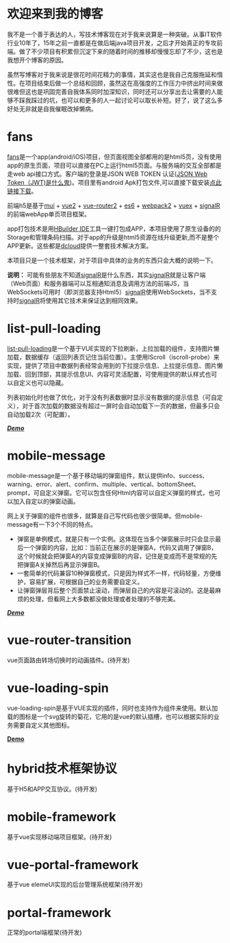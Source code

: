 # 欢迎来到我的博客

我不是一个善于表达的人，写技术博客现在对于我来说算是一种突破。从事IT软件行业10年了，15年之前一直都是在做后端java项目开发，之后才开始真正的专攻前端。做了不少项目有积累但沉淀下来的随着时间的推移却慢慢忘却了不少，这也是我想开个博客的原因。

虽然写博客对于我来说是很花时间花精力的事情，其实这也是我自己克服拖延和惰性。在项目结束后做一个总结和回顾，虽然这在高强度的工作压力中挤出时间来做很难但这也是巩固完善自我体系同时加深知识，同时还可以分享出去让需要的人能够不踩我踩过的坑，也可以和更多的人一起讨论可以取长补短。好了，说了这么多好处无非就是自我催眠改掉懒病。

# fans


[fans](https://github.com/yujinjin/fans)是一个app(android/iOS)项目，但页面视图全部都用的是html5页，没有使用app的原生页面，项目可以直接在PC上运行html5页面。与服务端的交互全部都是走web api接口方式。客户端的登录是JSON WEB TOKEN 认证([JSON Web Token（JWT)是什么鬼](https://github.com/bigmeow/JWT))。项目里有android Apk打包文件,可以直接下载安装[点此链接下载](https://github.com/yujinjin/fans/tree/master/unpackage/release/fans.apk)。 

前端h5是基于[mui](http://dev.dcloud.net.cn/mui/) + [vue2](http://cn.vuejs.org/v2/api/) + [vue-router2](http://router.vuejs.org/zh-cn/) + [es6](http://es6.ruanyifeng.com/) + [webpack2](http://webpack.github.io/) + [vuex](http://vuex.vuejs.org/zh-cn/) + [signalR](http://signalr.net/)的前端webApp单页项目框架。

app打包技术是用[HBuilder IDE](http://www.dcloud.io/index.html)工具一键打包成APP，本项目使用了原生设备的的Storage和管理条码扫描。对于app的升级是html5资源在线升级更新,而不是整个APP更新。这些都是[dcloud](http://www.dcloud.io/index.html)提供一整套技术解决方案。

本项目只是一个技术框架，对于项目中具体的业务的东西只会大概的说明一下。


**说明：** 可能有些朋友不知道[signalR](http://signalr.net/)是什么东西，其实[signalR](http://signalr.net/)就是让客户端（Web页面）和服务器端可以互相通知消息及调用方法的前端JS，当WebSockets可用时（即浏览器支持Html5）[signalR](http://signalr.net/)使用WebSockets，当不支持时[signalR](http://signalr.net/)将使用其它技术来保证达到相同效果。


# list-pull-loading
[list-pull-loading](https://github.com/yujinjin/list-pull-loading)是一个基于VUE实现的下拉刷新，上拉加载的组件，支持图片懒加载，数据缓存（返回列表页记住当前位置）。主使用IScroll（iscroll-probe）来实现，提供了项目中数据列表经常会用到的下拉提示信息、上拉提示信息、图片懒加载、回到顶部，其提示信息UI、内容可灵活配置，可使用提供的默认样式也可以自定义也可以隐藏。

列表初始化时也做了优化，对于没有列表数据时显示没有数据的提示信息（可自定义），对于首次加载的数据没有超过一屏时会自动加载下一页的数据，但最多只会自动加载2次（可配置）。

[___Demo___](https://yujinjin.github.io/list-pull-loading/)

# mobile-message
mobile-message是一个基于移动端的弹窗组件，默认提供info、success、warning、error、alert、confirm、multiple、vertical、bottomSheet、prompt，可自定义弹窗。它可以包含任何Html内容可以自定义弹窗的样式，也可以加入自定以的弹窗动画。

网上关于弹窗的组件也很多，就算是自己写代码也很少很简单。但mobile-message有一下3个不同的特点。
- 弹窗是单例模式，就是只有一个实例。这体现在当多个弹窗展示时只会显示最后一个弹窗的内容，比如：当前正在展示的是弹窗A，代码又调用了弹窗B，这个时候就会把弹窗A的内容变成弹窗B的内容，记住是变成而不是常规的先把弹窗A关掉然后再显示弹窗B。
- 一套简单的代码兼容10种弹窗模式，只是因为样式不一样，代码轻量，方便维护，容易扩展，可根据自己的业务需要自定义。
- 让弹窗弹层背后整个页面禁止滚动，而弹层自己的内容是可滚动的。这是最麻烦的处理，但看网上大多数都没做处理或者处理的不够完美。

[___Demo___](https://yujinjin.github.io/mobile-message/)

# vue-router-transition
vue页面路由转场切换时的动画插件。(待开发)

# vue-loading-spin
vue-loading-spin是基于VUE实现的插件，同时也支持作为组件来使用。默认加载的图标是一个svg旋转的菊花，它用的是vue的默认插槽，也可以根据实际的业务需要自定义其他图标。

[**Demo**](https://yujinjin.github.io/vue-loading-spin/)

# hybrid技术框架协议
基于H5和APP交互协议。(待开发)

# mobile-framework
基于vue实现移动端项目框架。(待开发)

# vue-portal-framework
基于vue elemeUI实现的后台管理系统框架(待开发)

# portal-framework
正常的portal端框架(待开发)